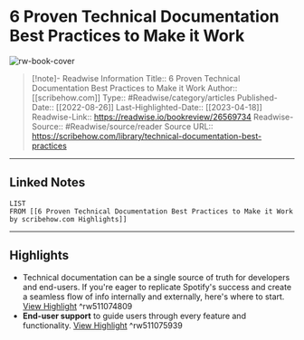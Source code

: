 # 6 Proven Technical Documentation Best Practices to Make it Work

![rw-book-cover](https://readwise-assets.s3.amazonaws.com/media/uploaded_book_covers/profile_174804/6308ff2cedb5f6816c0719d3_deepmind-ZJKE4XVlKIA-unsplash.jpg)
<br>
>[!note]- Readwise Information
>Title:: 6 Proven Technical Documentation Best Practices to Make it Work
>Author:: [[scribehow.com]]
>Type:: #Readwise/category/articles
>Published-Date:: [[2022-08-26]]
>Last-Highlighted-Date:: [[2023-04-18]]
>Readwise-Link:: https://readwise.io/bookreview/26569734
>Readwise-Source:: #Readwise/source/reader
>Source URL:: https://scribehow.com/library/technical-documentation-best-practices
--- 

## Linked Notes
```dataview
LIST
FROM [[6 Proven Technical Documentation Best Practices to Make it Work by scribehow.com Highlights]]
```

---

## Highlights
- Technical documentation can be a single source of truth for developers and end-users. If you're eager to replicate Spotify's success and create a seamless flow of info internally and externally, here's where to start. [View Highlight](https://readwise.io/open/511074809) ^rw511074809
- **End-user support** to guide users through every feature and functionality. [View Highlight](https://readwise.io/open/511075939) ^rw511075939
